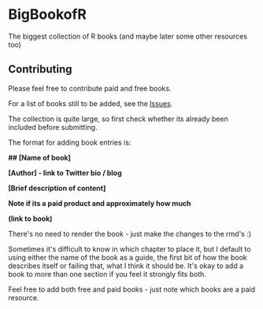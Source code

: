 

# BigBookofR
The biggest collection of R books (and maybe later some other resources too)


## Contributing

Please feel free to contribute paid and free books.

For a list of books still to be added, see the [Issues](https://github.com/oscarbaruffa/BigBookofR/issues). 

The collection is quite large, so first check whether its already been included before submitting. 

The format for adding book entries is:

**\#\# [Name of book]**

**[Author] - link to Twitter bio / blog**

**[Brief description of content]**

**Note if its a paid product and approximately how much** 

**(link to book)**


There's no need to render the book - just make the changes to the rmd's :)

Sometimes it's difficult to know in which chapter to place it, but I default to using either the name of the book as a guide, the first bit of how the book describes itself or failing that, what I think it should be. It's okay to add a book to more than one section if you feel it strongly fits both. 


Feel free to add both free and paid books - just note which books are a paid resource. 


